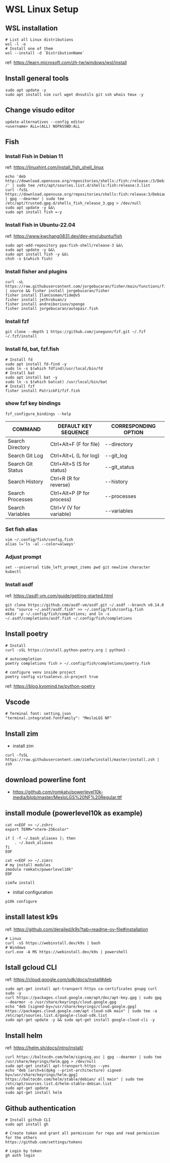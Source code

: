 # WSL Linux Setup

## WSL installation
```shell
# List all Linux distributions 
wsl -l -o 
# Install one of them 
wsl --install -d `DistributionName`
```
ref: https://learn.microsoft.com/zh-tw/windows/wsl/install


## Install general tools
```shell
sudo apt update -y
sudo apt install vim curl wget dnsutils git ssh whois tmux -y
```


## Change visudo editor
```shell
update-alternatives --config editor
<username> ALL=(ALL) NOPASSWD:ALL
```


## Fish
### Install Fish in Debian 11
ref: https://linuxhint.com/install_fish_shell_linux
```shell
echo 'deb http://download.opensuse.org/repositories/shells:/fish:/release:/3/Debian_11/ /' | sudo tee /etc/apt/sources.list.d/shells:fish:release:3.list
curl -fsSL https://download.opensuse.org/repositories/shells:fish:release:3/Debian_11/Release.key | gpg --dearmor | sudo tee /etc/apt/trusted.gpg.d/shells_fish_release_3.gpg > /dev/null
sudo apt update -y &&\
sudo apt install fish =-y
```

### Install Fish in Ubuntu-22.04
ref: https://www.kwchang0831.dev/dev-env/ubuntu/fish
```shell
sudo apt-add-repository ppa:fish-shell/release-3 &&\
sudo apt update -y &&\
sudo apt install fish -y &&\
chsh -s $(which fish)
```

### Install fisher and plugins
```shell
curl -sL https://raw.githubusercontent.com/jorgebucaran/fisher/main/functions/fisher.fish | source && fisher install jorgebucaran/fisher
fisher install IlanCosman/tide@v5
fisher install jethrokuan/z
fisher install andreiborisov/sponge
fisher install jorgebucaran/autopair.fish
```

### Install fzf
```shell
git clone --depth 1 https://github.com/junegunn/fzf.git ~/.fzf
~/.fzf/install
```

### Install fd, bat, fzf.fish
```shell
# Install fd
sudo apt install fd-find -y
sudo ln -s $(which fdfind)/usr/local/bin/fd
# Install bat
sudo apt install bat -y
sudo ln -s $(which batcat) /usr/local/bin/bat
# Install fzf
fisher install PatrickF1/fzf.fish
```

### show fzf key bindings
```
fzf_configure_bindings --help
```
| COMMAND            |  DEFAULT KEY SEQUENCE         |  CORRESPONDING OPTION  |
| ------------------ | ----------------------------- | ---------------------- |
| Search Directory   |  Ctrl+Alt+F (F for file)      |  --directory           |
| Search Git Log     |  Ctrl+Alt+L (L for log)       |  --git_log             |
| Search Git Status  |  Ctrl+Alt+S (S for status)    |  --git_status          |
| Search History     |  Ctrl+R     (R for reverse)   |  --history             |
| Search Processes   |  Ctrl+Alt+P (P for process)   |  --processes           |
| Search Variables   |  Ctrl+V     (V for variable)  |  --variables           |


### Set fish alias
```shell
vim ~/.config/fish/config.fish
alias l='ls -al --color=always'
```

### Adjust prompt
```shell
set --universal tide_left_prompt_items pwd git newline character kubectl
```

### Install asdf 
ref: https://asdf-vm.com/guide/getting-started.html
```shell
git clone https://github.com/asdf-vm/asdf.git ~/.asdf --branch v0.14.0
echo "source ~/.asdf/asdf.fish" >> ~/.config/fish/config.fish
mkdir -p ~/.config/fish/completions; and ln -s ~/.asdf/completions/asdf.fish ~/.config/fish/completions
```


## Install poetry
```shell
# Install
curl -sSL https://install.python-poetry.org | python3 -

# autocompletion
poetry completions fish > ~/.config/fish/completions/poetry.fish

# configure venv inside project
poetry config virtualenvs.in-project true
```
ref: https://blog.kyomind.tw/python-poetry


## Vscode
```shell
# Terminal font: setting.json 
"terminal.integrated.fontFamily": "MesloLGS NF"
```


## Install zim
- install zim
```shell
curl -fsSL https://raw.githubusercontent.com/zimfw/install/master/install.zsh | zsh
```


## download powerline font
- https://github.com/romkatv/powerlevel10k-media/blob/master/MesloLGS%20NF%20Regular.ttf



## install module (powerlevel10k as example)
```shell
cat <<EOF >> ~/.zshrc
export TERM="xterm-256color"

if [ -f ~/.bash_aliases ]; then
    . ~/.bash_aliases
fi
EOF

cat <<EOF >> ~/.zimrc
# my install modules
zmodule romkatv/powerlevel10k"
EOF

zimfw install
```

- initial configuration
```shell
p10k configure
```


## install latest k9s
ref: https://github.com/derailed/k9s?tab=readme-ov-file#installation
```shell
# Linux
curl -sS https://webinstall.dev/k9s | bash
# Windows
curl.exe -A MS https://webinstall.dev/k9s | powershell
```


## Istall gcloud CLI
ref: https://cloud.google.com/sdk/docs/install#deb
```shell
sudo apt-get install apt-transport-https ca-certificates gnupg curl sudo -y
curl https://packages.cloud.google.com/apt/doc/apt-key.gpg | sudo gpg --dearmor -o /usr/share/keyrings/cloud.google.gpg
echo "deb [signed-by=/usr/share/keyrings/cloud.google.gpg] https://packages.cloud.google.com/apt cloud-sdk main" | sudo tee -a /etc/apt/sources.list.d/google-cloud-sdk.list
sudo apt-get update -y && sudo apt-get install google-cloud-cli -y 
```


## Install helm
ref: https://helm.sh/docs/intro/install/
```shell
curl https://baltocdn.com/helm/signing.asc | gpg --dearmor | sudo tee /usr/share/keyrings/helm.gpg > /dev/null
sudo apt-get install apt-transport-https --yes
echo "deb [arch=$(dpkg --print-architecture) signed-by=/usr/share/keyrings/helm.gpg] https://baltocdn.com/helm/stable/debian/ all main" | sudo tee /etc/apt/sources.list.d/helm-stable-debian.list
sudo apt-get update
sudo apt-get install helm
```


## Github authentication
```shell
# Install github CLI
sudo apt install gh

# Create token and grant all permission for repo and read permission for the others
https://github.com/settings/tokens

# Login by token
gh auth login
```